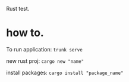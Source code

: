 Rust test.


# how to.
To run application: `trunk serve`

new rust proj: `cargo new "name"`

install packages: `cargo install "package_name"`